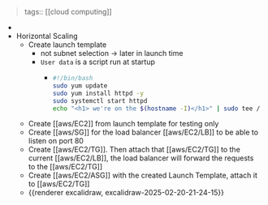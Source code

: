 > tags:: [[cloud computing]]

-
- Horizontal Scaling
	- Create launch template
		- not subnet selection -> later in launch time
		- `User data` is a script run at startup
			- ```bash
			  #!/bin/bash
			  sudo yum update
			  sudo yum install httpd -y
			  sudo systemctl start httpd
			  echo "<h1> we're on the $(hostname -I)</h1>" | sudo tee /var/www/html/index.html
			  
			  ```
	- Create [[aws/EC2]] from launch template for testing only
	- Create [[aws/SG]] for the load balancer [[aws/EC2/LB]] to be able to listen on port 80
	- Create [[aws/EC2/TG]]. Then attach that [[aws/EC2/TG]] to the current [[aws/EC2/LB]], the load balancer will forward the requests to the [[aws/EC2/TG]]
	- Create [[aws/EC2/ASG]] with the created Launch Template, attach it to [[aws/EC2/TG]]
	- {{renderer excalidraw, excalidraw-2025-02-20-21-24-15}}